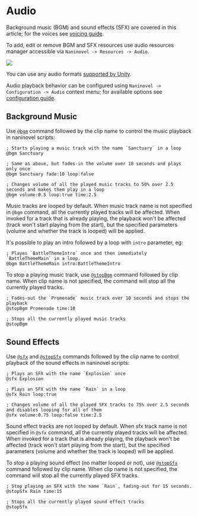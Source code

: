 ﻿# Audio

Background music (BGM) and sound effects (SFX) are covered in this article; for the voices see [voicing guide](/guide/voicing.md).

To add, edit or remove BGM and SFX resources use audio resources manager accessible via `Naninovel -> Resources -> Audio`.

![](https://i.gyazo.com/cacdec36623dbbfcf9f49c594de53c0f.png)

You can use any audio formats [supported by Unity](https://docs.unity3d.com/Manual/AudioFiles.html).

Audio playback behavior can be configured using `Naninovel -> Configuration -> Audio` context menu; for available options see [configuration guide](/guide/configuration.md#audio). 

## Background Music

Use [`@bgm`](/api/#bgm) command followed by the clip name to control the music playback in naninovel scripts:

```
; Starts playing a music track with the name `Sanctuary` in a loop
@bgm Sanctuary

; Same as above, but fades-in the volume over 10 seconds and plays only once
@bgm Sanctuary fade:10 loop:false

; Changes volume of all the played music tracks to 50% over 2.5 seconds and makes them play in a loop
@bgm volume:0.5 loop:true time:2.5
```

Music tracks are looped by default. When music track name is not specified in `@bgm` command, all the currently played tracks will be affected. When invoked for a track that is already playing, the playback won't be affected (track won't start playing from the start), but the specified parameters (volume and whether the track is looped) will be applied.

It's possible to play an intro followed by a loop with `intro` parameter, eg:

```
; Playes `BattleThemeIntro` once and then immediately `BattleThemeMain` in a loop.
@bgm BattleThemeMain intro:BattleThemeIntro
```

To stop a playing music track, use [`@stopBgm`](/api/#stopbgm) command followed by clip name. When clip name is not specified, the command will stop all the currently played tracks.

```
; Fades-out the `Promenade` music track over 10 seconds and stops the playback
@stopBgm Promenade time:10

; Stops all the currently played music tracks
@stopBgm
```

## Sound Effects

Use [`@sfx`](/api/#sfx) and [`@stopSfx`](/api/#stopsfx) commands followed by the clip name to control playback of the sound effects in naninovel scripts:

```
; Plays an SFX with the name `Explosion` once
@sfx Explosion

; Plays an SFX with the name `Rain` in a loop
@sfx Rain loop:true

; Changes volume of all the played SFX tracks to 75% over 2.5 seconds and disables looping for all of them
@sfx volume:0.75 loop:false time:2.5
```

Sound effect tracks are not looped by default. When sfx track name is not specified in `@sfx` command, all the currently played tracks will be affected. When invoked for a track that is already playing, the playback won't be affected (track won't start playing from the start), but the specified parameters (volume and whether the track is looped) will be applied.

To stop a playing sound effect (no matter looped or not), use [`@stopSfx`](/api/#stopsfx) command followed by clip name. When clip name is not specified, the command will stop all the currently played SFX tracks.

```
; Stop playing an SFX with the name `Rain`, fading-out for 15 seconds.
@stopSfx Rain time:15

; Stops all the currently played sound effect tracks
@stopSfx
```